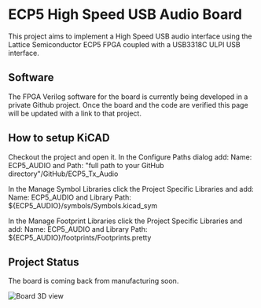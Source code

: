 # ECP5 High Speed USB Audio Board
This project aims to implement a High Speed USB audio interface using the Lattice Semiconductor ECP5 FPGA coupled with a USB3318C ULPI USB interface.

## Software
The FPGA Verilog software for the board is currently being developed in a private Github project. Once the board and the code are verified this page will be updated with a link to that project.

## How to setup KiCAD
Checkout the project and open it. In the Configure Paths dialog add: Name: ECP5_AUDIO and Path: "full path to your GitHub directory"/GitHub/ECP5_Tx_Audio

In the Manage Symbol Libraries click the Project Specific Libraries and add: Name: ECP5_AUDIO and Library Path: ${ECP5_AUDIO}/symbols/Symbols.kicad_sym

In the Manage Footprint Libraries click the Project Specific Libraries and add: Name: ECP5_AUDIO and Library Path: ${ECP5_AUDIO}/footprints/Footprints.pretty

## Project Status
The board is coming back from manufacturing soon. 

![Board 3D view](https://github.com/gildobjanschi/ECP5_Tx_Audio/blob/main/ECP5_Audio_Tx.jpg)